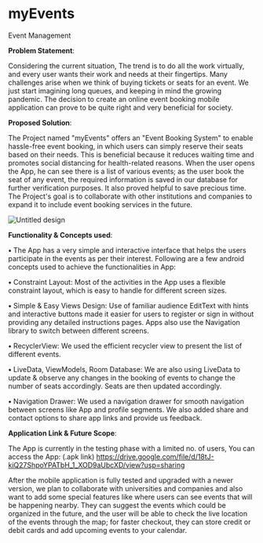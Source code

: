 # myEvents

Event Management

__Problem Statement__:

Considering the current situation, The trend is to do all the work virtually, and every user wants their work and needs at their fingertips. Many challenges arise when we think of buying tickets or seats for an event. We just start imagining long queues, and keeping in mind the growing pandemic. The decision to create an online event booking mobile application can prove to be quite right and very beneficial for society.

__Proposed Solution__:

The Project named "myEvents" offers an "Event Booking System" to enable hassle-free event booking, in which users can simply reserve their seats based on their needs. This is beneficial because it reduces waiting time and promotes social distancing for health-related reasons. When the user opens the App, he can see there is a list of various events; as the user book the seat of any event, the required information is saved in our database for further verification purposes. It also proved helpful to save precious time. The Project's goal is to collaborate with other institutions and companies to expand it to include event booking services in the future.


![Untitled design](https://user-images.githubusercontent.com/59003039/148638637-7692a494-864a-4e2a-851d-64303807b7d8.png)

__Functionality & Concepts used__:

__•__	The App has a very simple and interactive interface that helps the users participate in the events as per their interest. Following are a few android concepts used to achieve the functionalities in App:

__•__	Constraint Layout: Most of the activities in the App uses a flexible constraint layout, which is easy to handle for different screen sizes.

__•__	Simple & Easy Views Design: Use of familiar audience EditText with hints and interactive buttons made it easier for users to register or sign in without providing any detailed instructions pages. Apps also use the Navigation library to switch between different screens.

__•__	RecyclerView: We used the efficient recycler view to present the list of different events. 

__•__	LiveData, ViewModels, Room Database: We are also using LiveData to update & observe any changes in the booking of events to change the number of seats accordingly. Seats are then updated accordingly.

__•__	Navigation Drawer: We used a navigation drawer for smooth navigation between screens like App and profile segments. We also added share and contact options to share app links and provide us feedback.

__Application Link & Future Scope__:

The App is currently in the testing phase with a limited no. of users, You can access the App: (.apk link) https://drive.google.com/file/d/18tJ-kiQ27ShpoYPATbH_1_XOD9aUbcXD/view?usp=sharing

After the mobile application is fully tested and upgraded with a newer version, we plan to collaborate with universities and companies and also want to add some special features like where users can see events that will be happening nearby. They can suggest the events which could be organized in the future, and the user will be able to check the live location of the events through the map; for faster checkout, they can store credit or debit cards and add upcoming events to your calendar.
